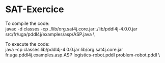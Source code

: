 # SAT-Exercice
To compile the code: \
javac -d classes -cp ./lib/org.sat4j.core.jar:./lib/pddl4j-4.0.0.jar src/fr/uga/pddl4j/examples/asp/ASP.java \

To execute the code: \
java -cp classes:lib/pddl4j-4.0.0.jar:lib/org.sat4j.core.jar fr.uga.pddl4j.examples.asp.ASP  logistics-robot.pddl problem-robot.pddl \

